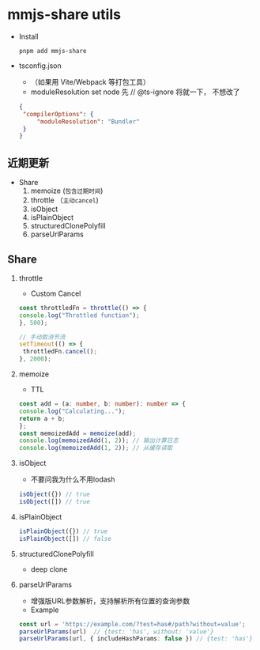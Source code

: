 # mmjs-share utils

- Install
  ```shell
  pnpm add mmjs-share
  ```

- tsconfig.json
  - （如果用 Vite/Webpack 等打包工具）
  - moduleResolution set node 先 // @ts-ignore 将就一下， 不想改了
  ```json
  {
   "compilerOptions": {
       "moduleResolution": "Bundler"
   }
  }
  ```

## 近期更新

- Share
  1. memoize (`包含过期时间`)
  2. throttle （`主动cancel`)
  3. isObject
  4. isPlainObject
  5. structuredClonePolyfill
  6. parseUrlParams

## Share

1. throttle
   - Custom Cancel
   ```ts
   const throttledFn = throttle(() => {
   console.log("Throttled function");
   }, 500);
   
   // 手动取消节流
   setTimeout(() => {
    throttledFn.cancel();
   }, 2000);
   ```
2. memoize
   - TTL 
   ```ts
   const add = (a: number, b: number): number => {
   console.log("Calculating...");
   return a + b;
   };
   const memoizedAdd = memoize(add);
   console.log(memoizedAdd(1, 2)); // 输出计算日志
   console.log(memoizedAdd(1, 2)); // 从缓存读取
   ```
3. isObject
    - 不要问我为什么不用lodash
    ```ts
    isObject({}) // true
    isObject([]) // true
    ```
4. isPlainObject
    ```ts
    isPlainObject({}) // true
    isPlainObject([]) // false
    ```

5. structuredClonePolyfill
    - deep clone

6. parseUrlParams 
   - 增强版URL参数解析，支持解析所有位置的查询参数
   - Example
   ```ts
   const url = 'https://example.com/?test=has#/path?without=value';
   parseUrlParams(url)  // {test: 'has', without: 'value'}
   parseUrlParams(url, { includeHashParams: false }) // {test: 'has'}
   ```
